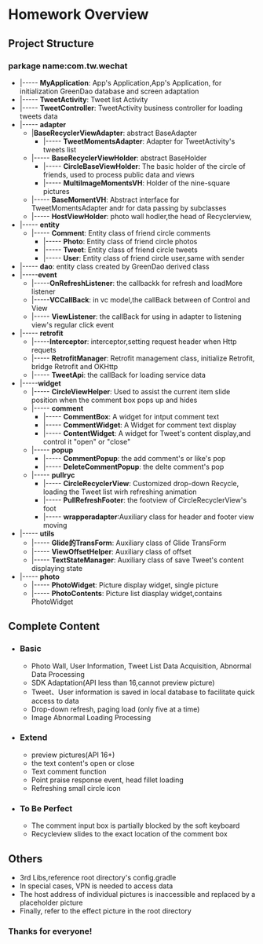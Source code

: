# Homework Overview

## Project Structure

### parkage name:com.tw.wechat
    
*    |----- **MyApplication**: App's Application,App's Application, for initialization GreenDao database and screen adaptation
*    |----- **TweetActivity**: Tweet list Activity
*    |----- **TweetController**: TweetActivity business controller for loading tweets data
*    |----- **adapter**
	 * |**BaseRecyclerViewAdapter**: abstract BaseAdapter
        * |----- **TweetMomentsAdapter**: Adapter for TweetActivity's tweets list
     * |----- **BaseRecyclerViewHolder**: abstract BaseHolder
    	* |----- **CircleBaseViewHolder**: The basic holder of the circle of friends, used to process public data and views
   		* |----- **MultiImageMomentsVH**: Holder of the nine-square pictures
     * |----- **BaseMomentVH**: Abstract interface for TweetMomentsAdapter andr for data passing by subclasses 	
     * |----- **HostViewHolder**: photo wall hodler,the head of Recyclerview,
* |----- **entity**
	 * |----- **Comment**: Entity class of friend circle comments
    	* |----- **Photo**: Entity class of friend circle photos
    	* |----- **Tweet**: Entity class of friend circle tweets
        * |----- **User**: Entity class of friend circle user,same with sender
* |----- **dao**: entity class created by GreenDao derived class
* |-----**event**
	 * |-----**OnRefreshListener**: the callbackk for refresh and loadMore listener
     * |-----**VCCallBack**: in vc model,the callBack between of Control and View
     * |----- **ViewListener**: the callBack for using in adapter to listening view's regular click event
* |----- **retrofit**
	 * |-----**Interceptor**: interceptor,setting request header when Http requets
     * |----- **RetrofitManager**: Retrofit management class, initialize Retrofit, bridge Retrofit and OKHttp
     * |----- **TweetApi**: the callBack for  loading service data
* |-----**widget**
	 * |----- **CircleViewHelper**: Used to assist the current item slide position when the comment box pops up and hides
     * |----- **comment**
    	* |----- **CommentBox**: A widget for intput comment text
        * |----- **CommentWidget**: A Widget for comment text display
        * |----- **ContentWidget**: A widget for Tweet's content display,and control it "open" or "close"
     * |----- **popup**
    	* |----- **CommentPopup**: the add comment's or like's pop
        * |----- **DeleteCommentPopup**: the delte comment's pop
     * |----- **pullryc**
    	* |----- **CircleRecyclerView**: Customized drop-down Recycle, loading the Tweet list wirh refreshing animation
        * |----- **PullRefreshFooter**: the footview of CircleRecyclerView's foot
        * |----- **wrapperadapter**:Auxiliary class for header and footer view moving
* |----- **utils** 
	 * |----- **Glide的TransForm**: Auxiliary class of Glide TransForm
	 * |----- **ViewOffsetHelper**: Auxiliary class of offset
	 * |----- **TextStateManager**: Auxiliary class of save Tweet's content displaying state
* |----- **photo**
	 * |----- **PhotoWidget**: Picture display widget, single picture
     * |----- **PhotoContents**: Picture list  diasplay widget,contains PhotoWidget
       
       
## Complete Content

* ### Basic
	* Photo Wall, User Information, Tweet List Data Acquisition, Abnormal Data Processing
    * SDK Adaptation(API less than 16,cannot preview picture)
    * Tweet、User information is saved in local database to facilitate quick access to data
    * Drop-down refresh, paging load (only five at a time)
    * Image Abnormal Loading Processing
    
* ### Extend

    * preview pictures(API 16+)
    * the text content's open or close
    * Text comment function
    * Point praise response event, head fillet loading
    * Refreshing small circle icon
    
* ### To Be Perfect
    * The comment input box is partially blocked by the soft keyboard
    * Recycleview slides to the exact location of the comment box

## Others
* 3rd Libs,reference root directory's config.gradle
* In special cases, VPN is needed to access data
* The host address of individual pictures is inaccessible and replaced by a placeholder picture
* Finally, refer to the effect picture in the root directory


### Thanks for everyone!

    
    
    
    
    
